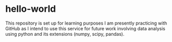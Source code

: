 # hello-world
This repository is set up for learning purposes
I am presently practicing with GitHub as I intend to use this service for future work involving data analysis using python and its extensions (numpy, scipy, pandas).
